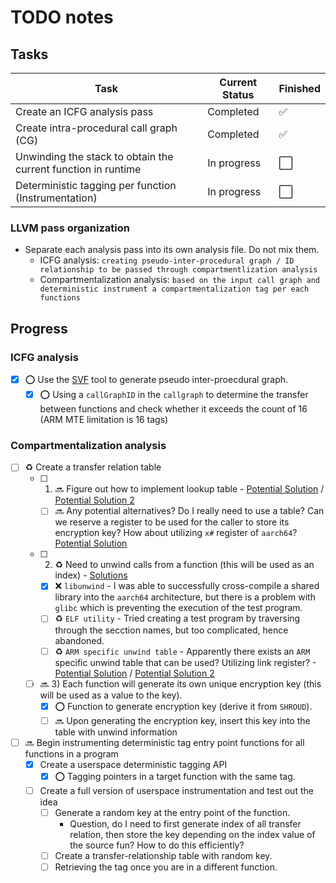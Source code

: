# TODO notes

## Tasks
| Task                            | Current Status  | Finished      | 
|----------------                 |---------------  |-----------    |
| Create an ICFG analysis pass | Completed | :white_check_mark: | 
| Create intra-procedural call graph (CG)| Completed | :white_check_mark: |
| Unwinding the stack to obtain the current function in runtime | In progress | :white_large_square: |
| Deterministic tagging per function (Instrumentation) | In progress | :white_large_square: |

<!---
Legend:
:white_check_mark: - Task finished
:white_large_square: - Task not finished
:o: - Progress finished
:x: - Failed
:recycle: - In-progress
:soon: - Next progress to be started
-->

### LLVM pass organization
- Separate each analysis pass into its own analysis file. Do not mix them.
  - ICFG analysis: `creating pseudo-inter-procedural graph / ID relationship to be passed through compartmentlization analysis`
  - Compartmentalization analysis: `based on the input call graph and deterministic instrument a compartmentalization tag per each functions`


## Progress

### ICFG analysis
- [x] :o: Use the [SVF](https://github.com/SVF-tools/SVF) tool to generate pseudo inter-proecdural graph.
  - [x] :o: Using a `callGraphID` in the `callgraph` to determine the transfer between functions and check whether it exceeds the count of 16 (ARM MTE limitation is 16 tags)

### Compartmentalization analysis
- [ ] :recycle: Create a transfer relation table
  - [ ] 1) :soon: Figure out how to implement lookup table - [Potential Solution](https://developer.arm.com/documentation/ka004546/latest) / [Potential Solution 2](https://www.oreilly.com/library/view/arm-assembly-language/9781800561274/video10_2.html)
    - [ ] :soon: Any potential alternatives? Do I really need to use a table? Can we reserve a register to be used for the caller to store its encryption key? How about utilizing `x#` register of `aarch64`? [Potential Solution](https://eclecticlight.co/2021/07/08/code-in-arm-assembly-moving-data-around/)
  - [ ] 2) :recycle: Need to unwind calls from a function (this will be used as an index) - [Solutions](https://stackoverflow.com/questions/3899870/print-call-stack-in-c-or-c)
    - [x] :x: `libunwind` -  I was able to successfully cross-compile a shared library into the `aarch64` architecture, but there is a problem with `glibc` which is preventing the execution of the test program.
    - [ ] :recycle: `ELF utility` - Tried creating a test program by traversing through the secction names, but too complicated, hence abandoned.
    - [ ] :recycle: `ARM specific unwind table` - Apparently there exists an `ARM` specific unwind table that can be used? Utilizing link register? - [Potential Solution](https://community.silabs.com/s/article/how-to-read-the-link-register-lr-for-an-arm-cortex-m-series-device?language=en_US#:~:text=Link%20Register-,On%20an%20ARM%20Cortex%20M%20series%20device%2C%20the%20link%20register,%2C%200xFFFFFFF9%2C%20or%200xFFFFFFFD) / [Potential Solution 2](https://minghuasweblog.wordpress.com/2013/04/05/arm-cc-software-stack-back-trace/)
  - [ ] :soon: 3) Each function will generate its own unique encryption key (this will be used as a value to the key).
    - [x] :o: Function to generate encryption key (derive it from `SHROUD`).
    - [ ] :soon: Upon generating the encryption key, insert this key into the table with unwind information
- [ ] :soon: Begin instrumenting deterministic tag entry point functions for all functions in a program
  - [x] Create a userspace deterministic tagging API
    - [x] :o: Tagging pointers in a target function with the same tag.
  - [ ] Create a full version of userspace instrumentation and test out the idea
    - [ ] Generate a random key at the entry point of the function.
      - Question, do I need to first generate index of all transfer relation, then store the key depending on the index value of the source fun? How to do this efficiently?
    - [ ] Create a transfer-relationship table with random key.
    - [ ] Retrieving the tag once you are in a different function.